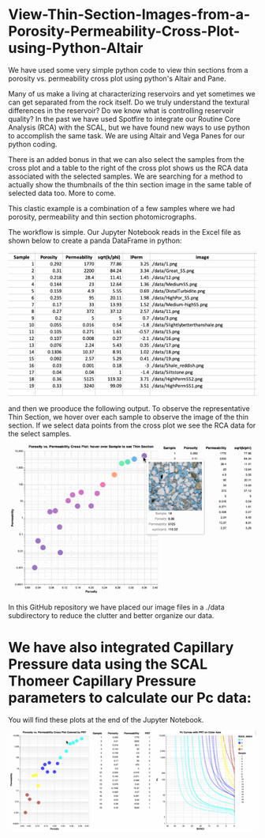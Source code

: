 # View-Thin-Section-Images-from-a-Porosity-Permeability-Cross-Plot-using-Python-Altair
We have used some very simple python code to view thin sections from a porosity vs. permeability cross plot using python's Altair and Pane.

Many of us make a living at characterizing reservoirs and yet sometimes we can get separated from the rock itself. Do we truly understand the textural differences in the reservoir? Do we know what is controlling reservoir quality? In the past we have used Spotfire to integrate our Routine Core Analysis (RCA) with the SCAL, but we have found new ways to use python to accomplish the same task. We are using Altair and Vega Panes for our python coding. 

There is an added bonus in that we can also select the samples from the cross plot and a table to the right of the cross plot shows us the RCA data associated with the selected samples. We are searching for a method to actually show the thumbnails of the thin section image in the same table of selected data too. More to come. 

This clastic example is a combination of a few samples where we had porosity, permeability and thin section photomicrographs. 

The workflow is simple. Our Jupyter Notebook reads in the Excel file as shown below to create a panda DataFrame in python: 

![Geolog_Image](Excel.png)

and then we prooduce the following output. To observe the representative Thin Section, we hover over each sample to observe the image of the thin section. If we select data points from the cross plot we see the RCA data for the select samples.

![Geolog_Image](sqrt_k_phi.gif)

In this GitHub repository we have placed our image files in a ./data subdirectory to reduce the clutter and better organize our data.

# We have also integrated Capillary Pressure data using the SCAL Thomeer Capillary Pressure parameters to calculate our Pc data:
You will find these plots at the end of the Jupyter Notebook.

![Geolog_Image](k-phi_with_Pc.gif)
